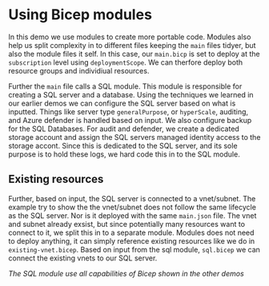 # Using Bicep modules

In this demo we use modules to create more portable code. Modules also help us split complexity in to different files keeping the `main` files tidyer, but also the module files it self.
In this case, our `main.bicp` is set to deploy at the `subscription` level using `deploymentScope`. We can therfore deploy both resource groups and individiual resources.

Further the `main` file calls a SQL module. This module is responsible for creating a SQL server and a database.
Using the techniques we learned in our earlier demos we can configure the SQL server based on what is inputted. Things like server type `generalPurpose`, or `hyperScale`, auditing, and Azure defender is handled based on input. We also configure backup for the SQL Databases.
For audit and defender, we create a dedicated storage account and assign the SQL servers managed identity access to the storage accont. Since this is dedicated to the SQL server, and its sole purpose is to hold these logs, we hard code this in to the SQL module.

## Existing resources
Further, based on input, the SQL server is connected to a vnet/subnet.
The example try to show the the vnet/subnet does not follow the same lifecycle as the SQL server. Nor is it deployed with the same `main.json` file. The vnet and subnet already exsist, but since potentially many resources want to connect to it, we split this in to a separate module.
Modules does not need to deploy anything, it can simply reference existing resources like we do in `existing-vnet.bicep`. Based on input from the sql module, `sql.bicep` we can connect the existing vnets to our SQL server.

*The SQL module use all capabilities of Bicep shown in the other demos*
